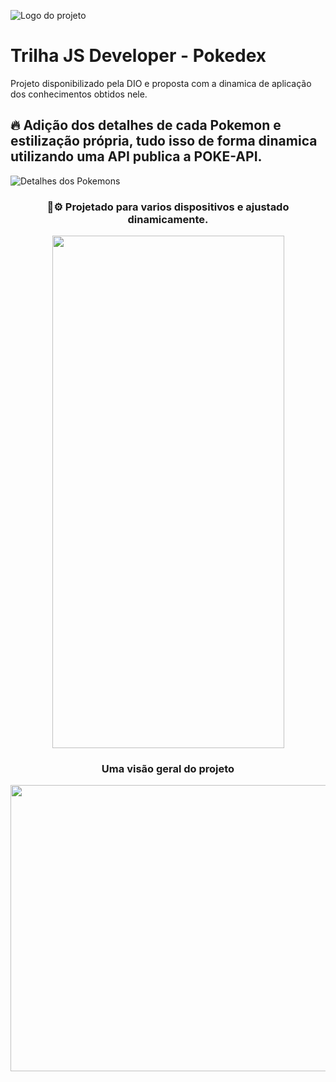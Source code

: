 ![Logo do projeto](https://i.imgur.com/Hl76jlT.png)

# Trilha JS Developer - Pokedex
Projeto disponibilizado pela DIO e proposta com a dinamica de aplicação dos conhecimentos obtidos nele.

## 🔥 Adição dos detalhes de cada Pokemon e estilização própria, tudo isso de forma dinamica utilizando uma API publica a POKE-API.

![Detalhes dos Pokemons](https://i.imgur.com/8I0Jo04.png)


<h3 align="center"> 📲⚙️ Projetado para varios dispositivos e ajustado dinamicamente. </h3>

<p align="center">
  <img width="371" height="820" src="https://i.imgur.com/YsibjEs.png">
</p>

<h3 align="center"> Uma visão geral do projeto </h3>

<p align="center">
  <img width="760" height="458" src="https://i.imgur.com/0Y5KJJg.png">
</p>

